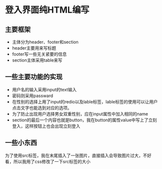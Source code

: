# 登入界面纯HTML编写
## 主要框架
- 主体分为header、footer和section
- header主要用来写标题
- footer写一些无关紧要的信息
- section主体采用table来写
## 一些主要功能的实现
- 用户名的输入采用input的text输入
- 密码则采用passward
- 在性别的选择上用了input的redio以及lable标签，lable标签的使用可以让用户点击文字也能选到对应的选项。
- 为了防止出现用户选择男女双重性别，应在input属性中加入相同的name
- section的最后一个内容也就是button，我在button的属性value中写上了立刻登入，这样按钮上也会出现立刻登入
## 一些小东西
为了使用src标签，我在末尾插入了一张图片，直接插入会导致图片过大，不好看，所以我用了css修改了一下src标签的大小
